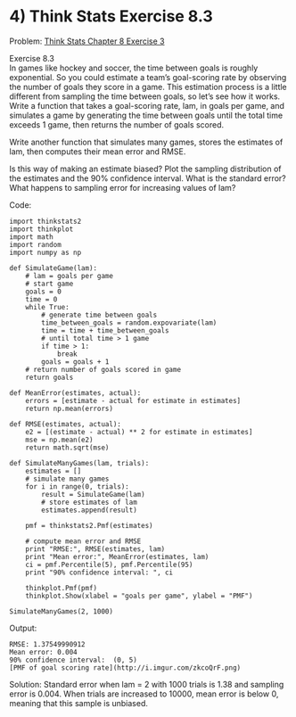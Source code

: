 # 4) Think Stats Exercise 8.3

Problem: [Think Stats Chapter 8 Exercise 3](http://greenteapress.com/thinkstats2/html/thinkstats2009.html#toc77)

Exercise 8.3  
In games like hockey and soccer, the time between goals is roughly exponential. So you could estimate a team’s goal-scoring rate by observing the number of goals they score in a game. This estimation process is a little different from sampling the time between goals, so let’s see how it works.
Write a function that takes a goal-scoring rate, lam, in goals per game, and simulates a game by generating the time between goals until the total time exceeds 1 game, then returns the number of goals scored.

Write another function that simulates many games, stores the estimates of lam, then computes their mean error and RMSE.

Is this way of making an estimate biased? Plot the sampling distribution of the estimates and the 90% confidence interval. What is the standard error? What happens to sampling error for increasing values of lam?

Code:
```
import thinkstats2
import thinkplot
import math
import random
import numpy as np

def SimulateGame(lam):
    # lam = goals per game
    # start game
    goals = 0
    time = 0
    while True:
        # generate time between goals
        time_between_goals = random.expovariate(lam)
        time = time + time_between_goals
        # until total time > 1 game
        if time > 1:
            break
        goals = goals + 1
    # return number of goals scored in game
    return goals

def MeanError(estimates, actual):
    errors = [estimate - actual for estimate in estimates]
    return np.mean(errors)

def RMSE(estimates, actual):
    e2 = [(estimate - actual) ** 2 for estimate in estimates]
    mse = np.mean(e2)
    return math.sqrt(mse)

def SimulateManyGames(lam, trials):
    estimates = []
    # simulate many games
    for i in range(0, trials):
        result = SimulateGame(lam)
        # store estimates of lam
        estimates.append(result)

    pmf = thinkstats2.Pmf(estimates)
    
    # compute mean error and RMSE
    print "RMSE:", RMSE(estimates, lam)
    print "Mean error:", MeanError(estimates, lam)
    ci = pmf.Percentile(5), pmf.Percentile(95)
    print "90% confidence interval: ", ci

    thinkplot.Pmf(pmf)
    thinkplot.Show(xlabel = "goals per game", ylabel = "PMF")

SimulateManyGames(2, 1000)
```

Output:
```
RMSE: 1.37549990912
Mean error: 0.004
90% confidence interval:  (0, 5)
[PMF of goal scoring rate](http://i.imgur.com/zkcoQrF.png)
```

Solution:
Standard error when lam = 2 with 1000 trials is 1.38 and sampling error is 0.004.  When trials are increased to 10000, mean error is below 0, meaning that this sample is unbiased.

